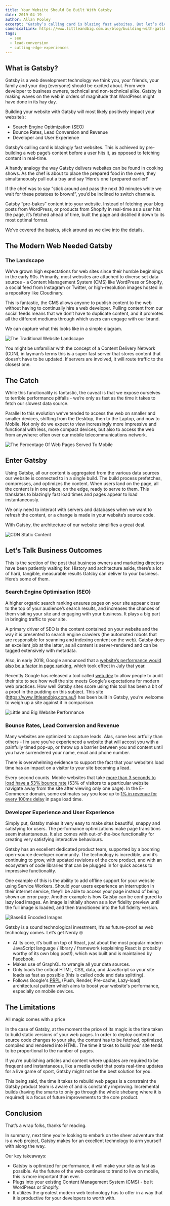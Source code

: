 ```yaml
---
title: Your Website Should Be Built With Gatsby
date: 2019-04-19
author: Allan Pooley
excerpt: "Gatsby’s calling card is blazing fast websites. But let’s dive deeper to see how Gatsby also improves your SEO, lead conversion, user experience, and more."
canonicalLink: https://www.littleandbig.com.au/blog/building-with-gatsby/
tags:
  - seo
  - lead-conversion
  - cutting-edge-experiences
---
```


## What is Gatsby?

Gatsby is a web development technology we think you, your friends, your family and your dog (everyone) should be excited about. From web developer to business owners, technical and non-technical alike. Gatsby is making waves on the web in orders of magnitude that WordPress might have done in its hay day.

Building your website with Gatsby will most likely positively impact your website’s:

- Search Engine Optimization (SEO)
- Bounce Rates, Lead Conversion and Revenue
- Developer and User Experience

Gatsby’s calling card is blazingly fast websites. This is achieved by pre-building a web page’s content before a user hits it, as opposed to fetching content in real-time.

A handy analogy the way Gatsby delivers websites can be found in cooking shows. As the chef is about to place the prepared food in the oven, they simultaneously pull out a tray and say ‘Here’s one I prepared earlier!’

If the chef was to say “stick around and pass the next 30 minutes while we wait for these potatoes to brown!”, you’d be inclined to switch channels.

Gatsby “pre-bakes” content into your website. Instead of fetching your blog posts from WordPress, or products from Shopify in real-time as a user hits the page, it’s fetched ahead of time, built the page and distilled it down to its most optimal format.

We’ve covered the basics, stick around as we dive into the details.

## The Modern Web Needed Gatsby

### The Landscape

We’ve grown high expectations for web sites since their humble beginnings in the early 90s. Primarily, most websites are attached to diverse set data sources - a Content Management System (CMS) like WordPress or Shopify, a social feed from Instagram or Twitter, or high-resolution images hosted in a repository like Cloudinary.

This is fantastic, the CMS allows anyone to publish content to the web without having to continually hire a web developer. Pulling content from our social feeds means that we don’t have to duplicate content, and it promotes all the different mediums through which users can engage with our brand.

We can capture what this looks like in a simple diagram.

![The Traditional Website Landscape](./images/website-landscape.jpg)

You might be unfamiliar with the concept of a Content Delivery Network (CDN), in layman’s terms this is a super fast server that stores content that doesn’t have to be updated. If servers are involved, it will route traffic to the closest one.

## The Catch

While this functionality is fantastic, the caveat is that we expose ourselves to terrible performance pitfalls - we’re only as fast as the time it takes to fetch our slowest data source.

Parallel to this evolution we’ve tended to access the web on smaller and smaller devices, shifting from the Desktop, then to the Laptop, and now to Mobile. Not only do we expect to view increasingly more impressive and functional with less, more compact devices, but also to access the web from anywhere: often over our mobile telecommunications network.

![The Percentage Of Web Pages Served To Mobile](./images/mobile-web-pages.jpg)

## Enter Gatsby

Using Gatsby, all our content is aggregated from the various data sources our website is connected to in a single build. The build process prefetches, compresses, and optimizes the content. When users land on the page, all the content is in one place, on the edge, ready to serve to them. This translates to blazingly fast load times and pages appear to load instantaneously.

We only need to interact with servers and databases when we want to refresh the content, or a change is made in your website’s source code.

With Gatsby, the architecture of our website simplifies a great deal.

![CDN Static Content](./images/cdn.jpg)

## Let’s Talk Business Outcomes

This is the section of the post that business owners and marketing directors have been patiently waiting for. History and architecture aside, there’s a lot of hard, tangible, measurable results Gatsby can deliver to your business. Here’s some of them.

### Search Engine Optimisation (SEO)

A higher organic search ranking ensures pages on your site appear closer to the top of your audience’s search results, and increases the chances of them visiting your site and engaging with your business. It plays a big part in bringing traffic to your site.

A primary driver of SEO is the content contained on your website and the way it is presented to search engine crawlers (the automated robots that are responsible for scanning and indexing content on the web). Gatsby does an excellent job at the latter, as all content is server-rendered and can be tagged extensively with metadata.

Also, in early 2018, Google announced that a [website’s performance would also be a factor in page ranking](https://webmasters.googleblog.com/2018/01/using-page-speed-in-mobile-search.html), which took effect in July that year.

Recently Google has released a tool called [web.dev](https://web.dev/) to allow people to audit their site to see how well the site meets Google’s expectations for modern web practices. How well Gatsby sites score using this tool has been a bit of a proof in the pudding on this subject. This site (https://www.littleandbig.com.au/) has been built in Gatsby, you’re welcome to weigh up a site against it in comparison.

![Little and Big Website Performance](./images/littleandbig-site-performance.jpg)

### Bounce Rates, Lead Conversion and Revenue

Many websites are optimized to capture leads. Alas, some less artfully than others - I’m sure you’ve experienced a website that will accost you with a painfully timed pop-up, or throw up a barrier between you and content until you have surrendered your name, email and phone number.

There is overwhelming evidence to support the fact that your website’s load time has an impact on a visitor to your site becoming a lead.

Every second counts. Mobile websites that take [more than 3 seconds to load have a 53% bounce rate](https://www.thinkwithgoogle.com/marketing-resources/data-measurement/mobile-page-speed-new-industry-benchmarks/) (53% of visitors to a particular website navigate away from the site after viewing only one page). In the E-Commerce domain, some estimates say you lose up to [1% in revenue for every 100ms delay](https://www.section.io/blog/page-load-time-bounce-rate/) in page load time.

### Developer Experience and User Experience

Simply put, Gatsby makes it very easy to make sites beautiful, snappy and satisfying for users. The performance optimizations make page transitions seem instantaneous. It also comes with out-of-the-box functionality for creating very satisfying interactive behaviours.

Gatsby has an excellent dedicated product team, supported by a booming open-source developer community. The technology is incredible, and it’s continuing to grow, with updated revisions of the core product, and with an ecosystem of code libraries that can be plugged in for quick access to impressive functionality.

One example of this is the ability to add offline support for your website using Service Workers. Should your users experience an interruption in their internet service, they’ll be able to access your page instead of being shown an error page. Another example is how Gatsby can be configured to lazy load images. An image is initially shown as a low fidelity preview until the full image is loaded, and then transitioned into the full fidelity version.

![Base64 Encoded Images](./images/base64-images.jpg)

Gatsby is a sound technological investment, it’s as future-proof as web technology comes. Let’s get Nerdy 🤓

- At its core, it’s built on top of React, just about the most popular modern JavaScript language / library / framework (explaining React is probably worthy of its own blog post!), which was built and is maintained by Facebook.
- Makes use of GraphQL to wrangle all your data sources.
- Only loads the critical HTML, CSS, data, and JavaScript so your site loads as fast as possible (this is called code and data splitting).
- Follows Google's [PRPL](https://developers.google.com/web/fundamentals/performance/prpl-pattern/) (Push, Render, Pre-cache, Lazy-load) architectural pattern which aims to boost your website's performance, especially on mobile devices.

## The Limitations

<Pullquote citation="Rumpelstiltkin">All magic comes with a price</Pullquote>

In the case of Gatsby, at the moment the price of its magic is the time taken to build static versions of your web pages. In order to deploy content or source code changes to your site, the content has to be fetched, optimized, compiled and rendered into HTML. The time it takes to build your site tends to be proportional to the number of pages.

If you’re publishing articles and content where updates are required to be frequent and instantaneous, like a media outlet that posts real-time updates for a live game of sport, Gatsby might not be the best solution for you.

This being said, the time it takes to rebuild web pages is a constraint the Gatsby product team is aware of and is constantly improving. Incremental builds (having the smarts to only go through the whole shebang where it is required) is a focus of future improvements to the core product.

## Conclusion

That’s a wrap folks, thanks for reading.

In summary, next time you’re looking to embark on the sheer adventure that is a web project, Gatsby makes for an excellent technology to arm yourself with along the way.

Our key takeaways:

- Gatsby is optimized for performance, it will make your site as fast as possible. As the future of the web continues to trend to live on mobile, this is more important than ever.
- Plugs into your existing Content Management System (CMS) - be it WordPress or Shopify.
- It utilizes the greatest modern web technology has to offer in a way that it is productive for your developers to worth with.